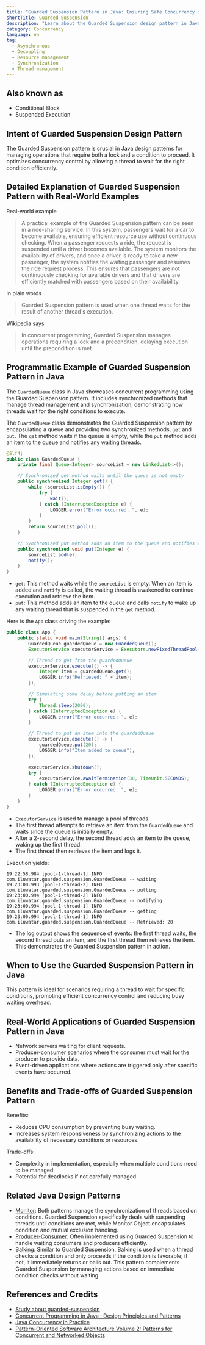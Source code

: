 ```yaml
---
title: "Guarded Suspension Pattern in Java: Ensuring Safe Concurrency in Critical Sections"
shortTitle: Guarded Suspension
description: "Learn about the Guarded Suspension design pattern in Java. Understand its implementation for efficient concurrency control, with real-world examples and code snippets."
category: Concurrency
language: en
tag:
  - Asynchronous
  - Decoupling
  - Resource management
  - Synchronization
  - Thread management
---
```


## Also known as

* Conditional Block
* Suspended Execution

## Intent of Guarded Suspension Design Pattern

The Guarded Suspension pattern is crucial in Java design patterns for managing operations that require both a lock and a condition to proceed. It optimizes concurrency control by allowing a thread to wait for the right condition efficiently.

## Detailed Explanation of Guarded Suspension Pattern with Real-World Examples

Real-world example

> A practical example of the Guarded Suspension pattern can be seen in a ride-sharing service. In this system, passengers wait for a car to become available, ensuring efficient resource use without continuous checking. When a passenger requests a ride, the request is suspended until a driver becomes available. The system monitors the availability of drivers, and once a driver is ready to take a new passenger, the system notifies the waiting passenger and resumes the ride request process. This ensures that passengers are not continuously checking for available drivers and that drivers are efficiently matched with passengers based on their availability.

In plain words

> Guarded Suspension pattern is used when one thread waits for the result of another thread's execution.

Wikipedia says

> In concurrent programming, Guarded Suspension manages operations requiring a lock and a precondition, delaying execution until the precondition is met.

## Programmatic Example of Guarded Suspension Pattern in Java

The `GuardedQueue` class in Java showcases concurrent programming using the Guarded Suspension pattern. It includes synchronized methods that manage thread management and synchronization, demonstrating how threads wait for the right conditions to execute.

The `GuardedQueue` class demonstrates the Guarded Suspension pattern by encapsulating a queue and providing two synchronized methods, `get` and `put`. The `get` method waits if the queue is empty, while the `put` method adds an item to the queue and notifies any waiting threads.

```java
@Slf4j
public class GuardedQueue {
    private final Queue<Integer> sourceList = new LinkedList<>();

    // Synchronized get method waits until the queue is not empty
    public synchronized Integer get() {
        while (sourceList.isEmpty()) {
            try {
                wait();
            } catch (InterruptedException e) {
                LOGGER.error("Error occurred: ", e);
            }
        }
        return sourceList.poll();
    }

    // Synchronized put method adds an item to the queue and notifies waiting threads
    public synchronized void put(Integer e) {
        sourceList.add(e);
        notify();
    }
}
```

* `get`: This method waits while the `sourceList` is empty. When an item is added and `notify` is called, the waiting thread is awakened to continue execution and retrieve the item.
* `put`: This method adds an item to the queue and calls `notify` to wake up any waiting thread that is suspended in the `get` method.

Here is the `App` class driving the example:

```java
public class App {
    public static void main(String[] args) {
        GuardedQueue guardedQueue = new GuardedQueue();
        ExecutorService executorService = Executors.newFixedThreadPool(3);

        // Thread to get from the guardedQueue
        executorService.execute(() -> {
            Integer item = guardedQueue.get();
            LOGGER.info("Retrieved: " + item);
        });

        // Simulating some delay before putting an item
        try {
            Thread.sleep(2000);
        } catch (InterruptedException e) {
            LOGGER.error("Error occurred: ", e);
        }

        // Thread to put an item into the guardedQueue
        executorService.execute(() -> {
            guardedQueue.put(20);
            LOGGER.info("Item added to queue");
        });

        executorService.shutdown();
        try {
            executorService.awaitTermination(30, TimeUnit.SECONDS);
        } catch (InterruptedException e) {
            LOGGER.error("Error occurred: ", e);
        }
    }
}
```

* `ExecutorService` is used to manage a pool of threads.
* The first thread attempts to retrieve an item from the `GuardedQueue` and waits since the queue is initially empty.
* After a 2-second delay, the second thread adds an item to the queue, waking up the first thread.
* The first thread then retrieves the item and logs it.

Execution yields:

```
19:22:58.984 [pool-1-thread-1] INFO com.iluwatar.guarded.suspension.GuardedQueue -- waiting
19:23:00.993 [pool-1-thread-2] INFO com.iluwatar.guarded.suspension.GuardedQueue -- putting
19:23:00.994 [pool-1-thread-2] INFO com.iluwatar.guarded.suspension.GuardedQueue -- notifying
19:23:00.994 [pool-1-thread-1] INFO com.iluwatar.guarded.suspension.GuardedQueue -- getting
19:23:00.994 [pool-1-thread-1] INFO com.iluwatar.guarded.suspension.GuardedQueue -- Retrieved: 20
```

* The log output shows the sequence of events: the first thread waits, the second thread puts an item, and the first thread then retrieves the item. This demonstrates the Guarded Suspension pattern in action.

## When to Use the Guarded Suspension Pattern in Java

This pattern is ideal for scenarios requiring a thread to wait for specific conditions, promoting efficient concurrency control and reducing busy waiting overhead.

## Real-World Applications of Guarded Suspension Pattern in Java

* Network servers waiting for client requests.
* Producer-consumer scenarios where the consumer must wait for the producer to provide data.
* Event-driven applications where actions are triggered only after specific events have occurred.

## Benefits and Trade-offs of Guarded Suspension Pattern

Benefits:

* Reduces CPU consumption by preventing busy waiting.
* Increases system responsiveness by synchronizing actions to the availability of necessary conditions or resources.

Trade-offs:

* Complexity in implementation, especially when multiple conditions need to be managed.
* Potential for deadlocks if not carefully managed.

## Related Java Design Patterns

* [Monitor](https://java-design-patterns.com/patterns/monitor/): Both patterns manage the synchronization of threads based on conditions. Guarded Suspension specifically deals with suspending threads until conditions are met, while Monitor Object encapsulates condition and mutual exclusion handling.
* [Producer-Consumer](https://java-design-patterns.com/patterns/producer-consumer/): Often implemented using Guarded Suspension to handle waiting consumers and producers efficiently.
* [Balking](https://java-design-patterns.com/patterns/balking/): Similar to Guarded Suspension, Balking is used when a thread checks a condition and only proceeds if the condition is favorable; if not, it immediately returns or bails out. This pattern complements Guarded Suspension by managing actions based on immediate condition checks without waiting.

## References and Credits

* [Study about guarded-suspension](https://runtimehub.com/p/jdp@20240509:guarded-suspension/)
* [Concurrent Programming in Java : Design Principles and Patterns](https://amzn.to/4dIBqxL)
* [Java Concurrency in Practice](https://amzn.to/3JxnXek)
* [Pattern-Oriented Software Architecture Volume 2: Patterns for Concurrent and Networked Objects](https://amzn.to/49Ke1c9)
